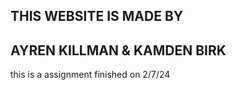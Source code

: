 THIS WEBSITE IS MADE BY
-----------------------
AYREN KILLMAN & KAMDEN BIRK
-----------------------
this is a assignment finished on 2/7/24
